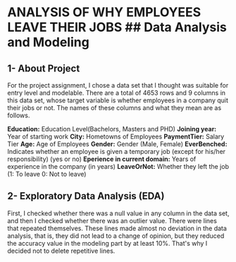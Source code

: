 # ANALYSIS OF WHY EMPLOYEES LEAVE THEIR JOBS ## Data Analysis and Modeling

## 1- About Project

For the project assignment, I chose a data set that I thought was suitable for entry level and modelable. There are a total of 4653 rows and 9 columns in this data set, whose target variable is whether employees in a company quit their jobs or not. The names of these columns and what they mean are as follows.

**Education:** Education Level(Bachelors, Masters and PHD)
**Joining year:** Year of starting work
**City:** Hometowns of Employees
**PaymentTier:** Salary Tier
**Age:** Age of Employees
**Gender:** Gender (Male, Female)
**EverBenched:** Indicates whether an employee is given a temporary job (except for his/her responsibility) (yes or no)
**Eperience in current domain:** Years of experience in the company (in years)
**LeaveOrNot:** Whether they left the job (1: To leave 0: Not to leave)

## 2-	Exploratory Data Analysis (EDA)

First, I checked whether there was a null value in any column in the data set, and then I checked whether there was an outlier value.
There were lines that repeated themselves. These lines made almost no deviation in the data analysis, that is, they did not lead to a change of opinion, but they reduced the accuracy value in the modeling part by at least 10%. That's why I decided not to delete repetitive lines.



